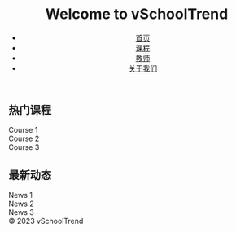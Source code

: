 <!DOCTYPE html>
<html>
<head>
    <title>vSchoolTrend - 教育平台</title>
    <link rel="stylesheet" type="text/css" href="styles.css">
</head>
<body>
    <header>
        <h1>Welcome to vSchoolTrend</h1>
        <nav>
            <ul>
                <li><a href="#">首页</a></li>
                <li><a href="#">课程</a></li>
                <li><a href="#">教师</a></li>
                <li><a href="#">关于我们</a></li>
            </ul>
        </nav>
    </header>
    <main>
        <section>
            <h2>热门课程</h2>
            <div class="course">Course 1</div>
            <div class="course">Course 2</div>
            <div class="course">Course 3</div>
        </section>
        <section>
            <h2>最新动态</h2>
            <div class="news">News 1</div>
            <div class="news">News 2</div>
            <div class="news">News 3</div>
        </section>
    </main>
    <footer>
        &copy; 2023 vSchoolTrend
    </footer>
    <script src="script.js"></script>
</body>
</html>

